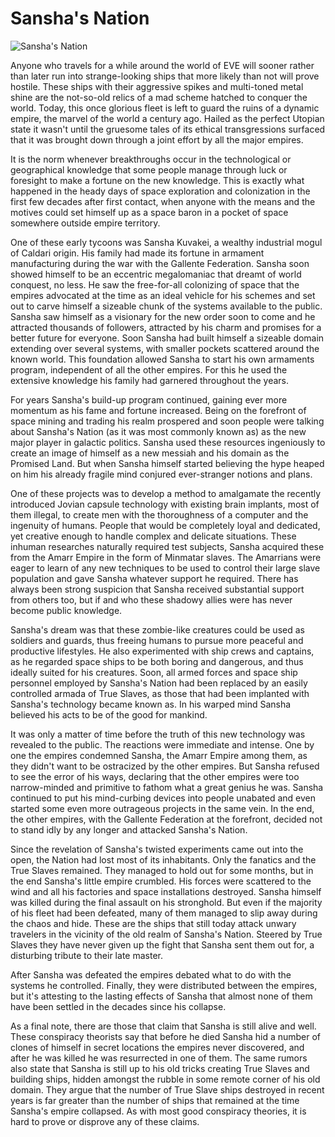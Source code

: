 # Sansha's Nation

![Sansha's Nation](images/sansha.jpg)
<p>
	Anyone who travels for a while around the world of EVE will sooner rather than later run into strange-looking ships that more likely than not will prove hostile. These ships with their aggressive spikes and multi-toned metal shine are the not-so-old relics of a mad scheme hatched to conquer the world. Today, this once glorious fleet is left to guard the ruins of a dynamic empire, the marvel of the world a century ago. Hailed as the perfect Utopian state it wasn't until the gruesome tales of its ethical transgressions surfaced that it was brought down through a joint effort by all the major empires.</p>
<p>
	It is the norm whenever breakthroughs occur in the technological or geographical knowledge that some people manage through luck or foresight to make a fortune on the new knowledge. This is exactly what happened in the heady days of space exploration and colonization in the first few decades after first contact, when anyone with the means and the motives could set himself up as a space baron in a pocket of space somewhere outside empire territory.</p>
<p>
	One of these early tycoons was Sansha Kuvakei, a wealthy industrial mogul of Caldari origin. His family had made its fortune in armament manufacturing during the war with the Gallente Federation. Sansha soon showed himself to be an eccentric megalomaniac that dreamt of world conquest, no less. He saw the free-for-all colonizing of space that the empires advocated at the time as an ideal vehicle for his schemes and set out to carve himself a sizeable chunk of the systems available to the public. Sansha saw himself as a visionary for the new order soon to come and he attracted thousands of followers, attracted by his charm and promises for a better future for everyone. Soon Sansha had built himself a sizeable domain extending over several systems, with smaller pockets scattered around the known world. This foundation allowed Sansha to start his own armaments program, independent of all the other empires. For this he used the extensive knowledge his family had garnered throughout the years.</p>
<p>
	For years Sansha's build-up program continued, gaining ever more momentum as his fame and fortune increased. Being on the forefront of space mining and trading his realm prospered and soon people were talking about Sansha's Nation (as it was most commonly known as) as the new major player in galactic politics. Sansha used these resources ingeniously to create an image of himself as a new messiah and his domain as the Promised Land. But when Sansha himself started believing the hype heaped on him his already fragile mind conjured ever-stranger notions and plans.</p>
<p>
	One of these projects was to develop a method to amalgamate the recently introduced Jovian capsule technology with existing brain implants, most of them illegal, to create men with the thoroughness of a computer and the ingenuity of humans. People that would be completely loyal and dedicated, yet creative enough to handle complex and delicate situations. These inhuman researches naturally required test subjects, Sansha acquired these from the Amarr Empire in the form of Minmatar slaves. The Amarrians were eager to learn of any new techniques to be used to control their large slave population and gave Sansha whatever support he required. There has always been strong suspicion that Sansha received substantial support from others too, but if and who these shadowy allies were has never become public knowledge.</p>
<p>
	Sansha's dream was that these zombie-like creatures could be used as soldiers and guards, thus freeing humans to pursue more peaceful and productive lifestyles. He also experimented with ship crews and captains, as he regarded space ships to be both boring and dangerous, and thus ideally suited for his creatures. Soon, all armed forces and space ship personnel employed by Sansha's Nation had been replaced by an easily controlled armada of True Slaves, as those that had been implanted with Sansha's technology became known as. In his warped mind Sansha believed his acts to be of the good for mankind.</p>
<p>
	It was only a matter of time before the truth of this new technology was revealed to the public. The reactions were immediate and intense. One by one the empires condemned Sansha, the Amarr Empire among them, as they didn't want to be ostracized by the other empires. But Sansha refused to see the error of his ways, declaring that the other empires were too narrow-minded and primitive to fathom what a great genius he was. Sansha continued to put his mind-curbing devices into people unabated and even started some even more outrageous projects in the same vein. In the end, the other empires, with the Gallente Federation at the forefront, decided not to stand idly by any longer and attacked Sansha's Nation.</p>
<p>
	Since the revelation of Sansha's twisted experiments came out into the open, the Nation had lost most of its inhabitants. Only the fanatics and the True Slaves remained. They managed to hold out for some months, but in the end Sansha's little empire crumbled. His forces were scattered to the wind and all his factories and space installations destroyed. Sansha himself was killed during the final assault on his stronghold. But even if the majority of his fleet had been defeated, many of them managed to slip away during the chaos and hide. These are the ships that still today attack unwary travelers in the vicinity of the old realm of Sansha's Nation. Steered by True Slaves they have never given up the fight that Sansha sent them out for, a disturbing tribute to their late master.</p>
<p>
	After Sansha was defeated the empires debated what to do with the systems he controlled. Finally, they were distributed between the empires, but it's attesting to the lasting effects of Sansha that almost none of them have been settled in the decades since his collapse.</p>
<p>
	As a final note, there are those that claim that Sansha is still alive and well. These conspiracy theorists say that before he died Sansha hid a number of clones of himself in secret locations the empires never discovered, and after he was killed he was resurrected in one of them. The same rumors also state that Sansha is still up to his old tricks creating True Slaves and building ships, hidden amongst the rubble in some remote corner of his old domain. They argue that the number of True Slave ships destroyed in recent years is far greater than the number of ships that remained at the time Sansha's empire collapsed. As with most good conspiracy theories, it is hard to prove or disprove any of these claims.</p>

                            
                        

